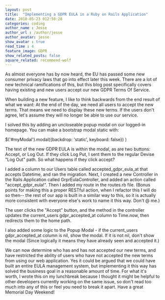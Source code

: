```yaml
---
layout: post
title:  "Implementing a GDPR EULA in a Ruby on Rails Application"
date: 2018-05-23 012:50:28
categories: coding
author_name : Jesse
author_url : /author/jesse
author_avatar: jesse
show_avatar : true
read_time : 4
feature_image: GDPR
show_related_posts: false
square_related: recommend-wolf
---
```


As almost everyone has by now heard, the EU has passed some new consumer privacy
laws that go into effect later this week. There are a lot of new technical ramifications
of this, but this blog post specifically covers having existing and new users accept
our new GDPR Terms Of Service.

When building a new feature, I like to think backwards from the end result of what
we want: At the end of the day, we need all users to accept the new terms. That means we need to display these new terms. If the users don't agree, let's assume they will no longer be able to use our service.

I solved this by adding an uncloseable popup modal on our logged-in homepage. You can make a bootstrap modal static with:

$('#myModal').modal({backdrop: 'static', keyboard: false}) )

The text of the new GDPR EULA is within the modal, as are two buttons: Accept, or Log Out.
If they click Log Put, I sent them to the regular Devise "Log Out" path. So what happens if they click accept?

I added a column to our Users table called accepted_gdpr_eula_at that accepts Datetime, and ran the migration. Next, I created a new Controller in the Rails Application called GrprEulaController, and added an action called "accept_gdpr_eula!". Then I added my route in the routes.rb file. (Bonus points for making this a proper RESTful action, when I refactor this I will do so then-- the rest of our app is built in a similar way to this, so it is actually more consistent with everyone else's work to name it this way. Don't @ me.)

The user clicks the "Accept" button, and the method in the controller updates the current_users gdpr_accepted_at column to Time.now, then redirects them to the home path.

I also added some logic to the Popup Modal - if the current_users gdpr_accepted_at column is nil, show the modal. If it is not nil, don't show the modal (Since logically it means they have already seen and accepted it.)

We can now determine who has and has not accepted our new terms, and have restricted the ability of users who have not accepted the new terms from using our web application. Yes it could be argued that we could have built an entire EULA management system, but implementing it this way has solved the business goal in a reasonable amount of time. For what it's worth, I wrote this on my lunchbreak because I thought it might be helpful to other developers currently working on the same issue, so don't read too much into any of this or feel you need to break it apart. Have a great Memorial Day Weekend! 

